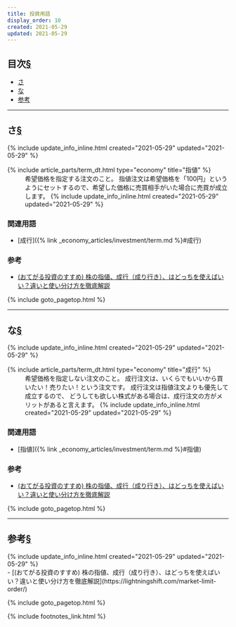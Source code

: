 ```yaml
---
title: 投資用語
display_order: 10
created: 2021-05-29
updated: 2021-05-29
---
```


## <a name="index">目次</a><a href="#目次">§</a>

<ul id="index_ul">
<li><a href="#さ">さ</a></li>
<li><a href="#な">な</a></li>
<li><a href="#reference">参考</a></li>
</ul>

* * *
## <a name="さ">さ</a><a href="#さ">§</a>
<div class="chapter-updated">{% include update_info_inline.html created="2021-05-29" updated="2021-05-29" %}</div>
<dl>
  {% include article_parts/term_dt.html type="economy" title="指値" %}
  <dd markdown="span">希望価格を指定する注文のこと。  
  指値注文は希望価格を「100円」というようにセットするので、希望した価格に売買相手がいた場合に売買が成立します。
  {% include update_info_inline.html created="2021-05-29" updated="2021-05-29" %}
  </dd>
</dl>

### 関連用語
- [成行]({% link _economy_articles/investment/term.md %}#成行)

### 参考
- [(おてがる投資のすすめ) 株の指値、成行（成り行き）、はどっちを使えばいい？違いと使い分け方を徹底解説](https://lightningshift.com/market-limit-order/)

{% include goto_pagetop.html %}

* * *
## <a name="な">な</a><a href="#な">§</a>
<div class="chapter-updated">{% include update_info_inline.html created="2021-05-29" updated="2021-05-29" %}</div>
<dl>
  {% include article_parts/term_dt.html type="economy" title="成行" %}
  <dd markdown="span">希望価格を指定しない注文のこと。  
  成行注文は、いくらでもいいから買いたい！売りたい！という注文です。  
  成行注文は指値注文よりも優先して成立するので、  
  どうしても欲しい株式がある場合は、成行注文の方がメリットがあると言えます。
  {% include update_info_inline.html created="2021-05-29" updated="2021-05-29" %}
  </dd>
</dl>

### 関連用語
- [指値]({% link _economy_articles/investment/term.md %}#指値)

### 参考
- [(おてがる投資のすすめ) 株の指値、成行（成り行き）、はどっちを使えばいい？違いと使い分け方を徹底解説](https://lightningshift.com/market-limit-order/)

{% include goto_pagetop.html %}

* * *
## <a name="reference">参考</a><a href="#reference">§</a>
<div class="chapter-updated">{% include update_info_inline.html created="2021-05-29" updated="2021-05-29" %}</div>
- [(おてがる投資のすすめ) 株の指値、成行（成り行き）、はどっちを使えばいい？違いと使い分け方を徹底解説](https://lightningshift.com/market-limit-order/)

{% include goto_pagetop.html %}

{% include footnotes_link.html %}
